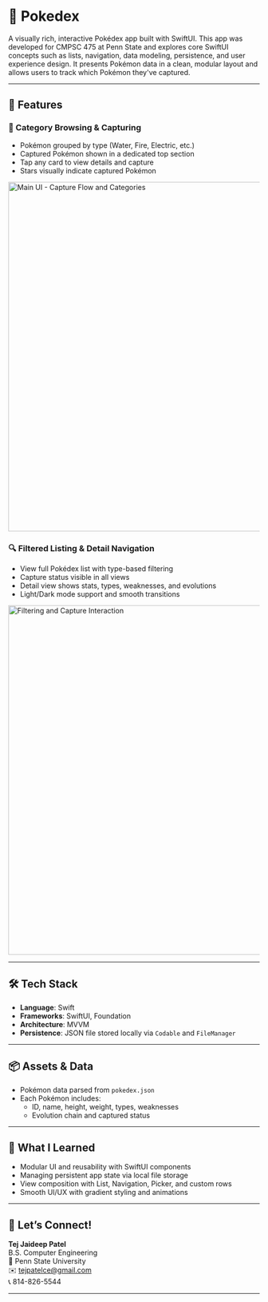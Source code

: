 # 🧭 Pokedex

A visually rich, interactive Pokédex app built with SwiftUI. This app was developed for CMPSC 475 at Penn State and explores core SwiftUI concepts such as lists, navigation, data modeling, persistence, and user experience design. It presents Pokémon data in a clean, modular layout and allows users to track which Pokémon they've captured.

---

## 📱 Features

### 🧩 Category Browsing & Capturing

-   Pokémon grouped by type (Water, Fire, Electric, etc.)
-   Captured Pokémon shown in a dedicated top section
-   Tap any card to view details and capture
-   Stars visually indicate captured Pokémon

<img src="./Pokedex_1.gif" width="700" title="Main UI - Capture Flow and Categories">

### 🔍 Filtered Listing & Detail Navigation

-   View full Pokédex list with type-based filtering
-   Capture status visible in all views
-   Detail view shows stats, types, weaknesses, and evolutions
-   Light/Dark mode support and smooth transitions

<img src="./Pokedex_2.gif" width="700" title="Filtering and Capture Interaction">

---

## 🛠 Tech Stack

-   **Language**: Swift
-   **Frameworks**: SwiftUI, Foundation
-   **Architecture**: MVVM
-   **Persistence**: JSON file stored locally via `Codable` and `FileManager`

---

## 📦 Assets & Data

-   Pokémon data parsed from `pokedex.json`
-   Each Pokémon includes:
    -   ID, name, height, weight, types, weaknesses
    -   Evolution chain and captured status

---

## 🧠 What I Learned

-   Modular UI and reusability with SwiftUI components
-   Managing persistent app state via local file storage
-   View composition with List, Navigation, Picker, and custom rows
-   Smooth UI/UX with gradient styling and animations

---

## 🧠 Let’s Connect!

**Tej Jaideep Patel**  
B.S. Computer Engineering  
📍 Penn State University  
✉️ tejpatelce@gmail.com  
📞 814-826-5544

---
